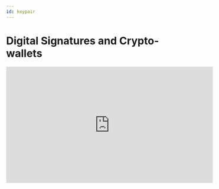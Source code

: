 ```yaml
---
id: keypair
---
```


# Digital Signatures and Crypto-wallets

<iframe width="560" height="315" src="https://www.youtube.com/embed/OGAYU7mH5ZE" title="YouTube video player" frameborder="0" allow="accelerometer; autoplay; clipboard-write; encrypted-media; gyroscope; picture-in-picture" allowfullscreen></iframe>